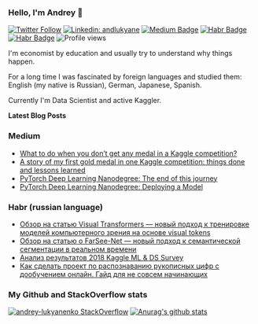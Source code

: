 ### Hello, I'm Andrey 👋
[![Twitter Follow](https://img.shields.io/twitter/follow/andlukyane?label=Follow)](https://twitter.com/andlukyane)
[![Linkedin: andlukyane](https://img.shields.io/badge/-Andrey%20Lukyanenko-blue?style=flat-square&logo=Linkedin&logoColor=white&link=https://www.linkedin.com/in/andlukyane/)](https://www.linkedin.com/in/andlukyane/)
[![Medium Badge](https://img.shields.io/badge/-artgor-000000?style=flat&labelColor=000000&logo=Medium&link=https://medium.com/@artgor)](https://medium.com/@artgor)
[![Habr Badge](https://img.shields.io/badge/-artgor-47CCCC?style=flat&logo=habr&logoColor=white&link=https://habr.com/ru/users/artgor/)](https://habr.com/ru/users/artgor/)
[![Habr Badge](https://img.shields.io/badge/-artgor-teal?style=flat&logo=kaggle&logoColor=deepblue&link=https://www.kaggle.com/artgor)](https://www.kaggle.com/artgor)
![Profile views](https://gpvc.arturio.dev/Erlemar)

I'm economist by education and usually try to understand why things happen.

For a long time I was fascinated by foreign languages and studied them: English (my native is Russian), German, Japanese, Spanish.

Currently I'm Data Scientist and active Kaggler. 

**Latest Blog Posts**

### Medium

<!-- MEDIUM:START -->
- [What to do when you don’t get any medal in a Kaggle competition?](https://towardsdatascience.com/what-to-do-when-you-dont-get-any-medal-in-a-kaggle-competition-b54cc433da3?source=rss-26c63d12ebc9------2)
- [A story of my first gold medal in one Kaggle competition: things done and lessons learned](https://towardsdatascience.com/a-story-of-my-first-gold-medal-in-one-kaggle-competition-things-done-and-lessons-learned-c269d9c233d1?source=rss-26c63d12ebc9------2)
- [PyTorch Deep Learning Nanodegree: The end of this journey](https://medium.com/datadriveninvestor/pytorch-deep-learning-nanodegree-the-end-of-this-journey-5c1d6eeb0026?source=rss-26c63d12ebc9------2)
- [PyTorch Deep Learning Nanodegree: Deploying a Model](https://medium.com/datadriveninvestor/pytorch-deep-learning-nanodegree-deploying-a-model-b2a7f0ac0685?source=rss-26c63d12ebc9------2)
<!-- MEDIUM:END -->

### Habr (russian language)
<!-- HABR:START -->
- [Обзор на статью Visual Transformers — новый подход к тренировке моделей компьютерного зрения на основе visual tokens](https://habr.com/ru/post/512258/)
- [Обзор на статью о FarSee-Net — новый подход к семантической сегментации в реальном времени](https://habr.com/ru/post/496650/)
- [Анализ результатов 2018 Kaggle ML & DS Survey](https://habr.com/ru/post/434134/)
- [Как сделать проект по распознаванию рукописных цифр с дообучением онлайн. Гайд для не совсем начинающих](https://habr.com/ru/post/335998/)
<!-- HABR:END -->

### My Github and StackOverflow stats
[![andrey-lukyanenko StackOverflow](https://github-readme-stackoverflow.vercel.app/?userID=6797250)](https://stackoverflow.com/users/6797250/andrey-lukyanenko) [![Anurag's github stats](https://github-readme-stats.vercel.app/api?username=erlemar)](https://github.com/anuraghazra/github-readme-stats)
